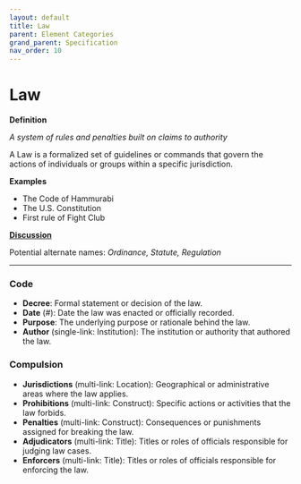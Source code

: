 ```yaml
---
layout: default
title: Law
parent: Element Categories
grand_parent: Specification
nav_order: 10
---
```


# Law

**Definition**

*A system of rules and penalties built on claims to authority*

A Law is a formalized set of guidelines or commands that govern the actions of individuals or groups within a specific jurisdiction.  

**Examples**
- The Code of Hammurabi
- The U.S. Constitution
- First rule of Fight Club

**[Discussion](https://github.com/OnlyWorlds/OnlyWorlds/discussions/categories/Law)**

Potential alternate names: *Ordinance, Statute, Regulation*


---
### Code
- **Decree**: Formal statement or decision of the law.
- **Date** (#): Date the law was enacted or officially recorded.
- **Purpose**: The underlying purpose or rationale behind the law.
- **Author** (single-link: Institution): The institution or authority that authored the law.

### Compulsion
- **Jurisdictions** (multi-link: Location): Geographical or administrative areas where the law applies.
- **Prohibitions** (multi-link: Construct): Specific actions or activities that the law forbids.
- **Penalties** (multi-link: Construct): Consequences or punishments assigned for breaking the law.
- **Adjudicators** (multi-link: Title): Titles or roles of officials responsible for judging law cases.
- **Enforcers** (multi-link: Title): Titles or roles of officials responsible for enforcing the law.

